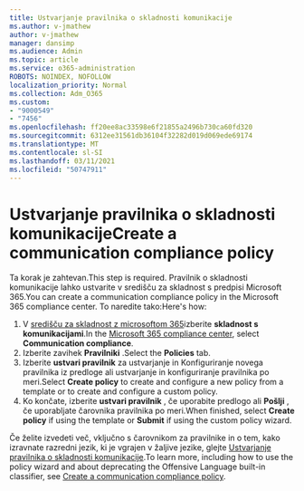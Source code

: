 ```yaml
---
title: Ustvarjanje pravilnika o skladnosti komunikacije
ms.author: v-jmathew
author: v-jmathew
manager: dansimp
ms.audience: Admin
ms.topic: article
ms.service: o365-administration
ROBOTS: NOINDEX, NOFOLLOW
localization_priority: Normal
ms.collection: Adm_O365
ms.custom:
- "9000549"
- "7456"
ms.openlocfilehash: ff20ee8ac33598e6f21855a2496b730ca60fd320
ms.sourcegitcommit: 6312ee31561db36104f32282d019d069ede69174
ms.translationtype: MT
ms.contentlocale: sl-SI
ms.lasthandoff: 03/11/2021
ms.locfileid: "50747911"
---
```

# <a name="create-a-communication-compliance-policy"></a><span data-ttu-id="90a90-102">Ustvarjanje pravilnika o skladnosti komunikacije</span><span class="sxs-lookup"><span data-stu-id="90a90-102">Create a communication compliance policy</span></span>

<span data-ttu-id="90a90-103">Ta korak je zahtevan.</span><span class="sxs-lookup"><span data-stu-id="90a90-103">This step is required.</span></span> <span data-ttu-id="90a90-104">Pravilnik o skladnosti komunikacije lahko ustvarite v središču za skladnost s predpisi Microsoft 365.</span><span class="sxs-lookup"><span data-stu-id="90a90-104">You can create a communication compliance policy in the Microsoft 365 compliance center.</span></span> <span data-ttu-id="90a90-105">To naredite tako:</span><span class="sxs-lookup"><span data-stu-id="90a90-105">Here's how:</span></span>

1. <span data-ttu-id="90a90-106">V [središču za skladnost z microsoftom 365](https://go.microsoft.com/fwlink/?linkid=2130502)izberite **skladnost s komunikacijami**.</span><span class="sxs-lookup"><span data-stu-id="90a90-106">In the [Microsoft 365 compliance center](https://go.microsoft.com/fwlink/?linkid=2130502), select **Communication compliance**.</span></span>
2. <span data-ttu-id="90a90-107">Izberite zavihek **Pravilniki** .</span><span class="sxs-lookup"><span data-stu-id="90a90-107">Select the **Policies** tab.</span></span>
3. <span data-ttu-id="90a90-108">Izberite **ustvari pravilnik** za ustvarjanje in Konfiguriranje novega pravilnika iz predloge ali ustvarjanje in konfiguriranje pravilnika po meri.</span><span class="sxs-lookup"><span data-stu-id="90a90-108">Select **Create policy** to create and configure a new policy from a template or to create and configure a custom policy.</span></span>
4. <span data-ttu-id="90a90-109">Ko končate, izberite **ustvari pravilnik** , če uporabite predlogo ali **Pošlji** , če uporabljate čarovnika pravilnika po meri.</span><span class="sxs-lookup"><span data-stu-id="90a90-109">When finished, select **Create policy** if using the template or **Submit** if using the custom policy wizard.</span></span>

<span data-ttu-id="90a90-110">Če želite izvedeti več, vključno s čarovnikom za pravilnike in o tem, kako izravnate razredni jezik, ki je vgrajen v žaljive jezike, glejte [Ustvarjanje pravilnika o skladnosti komunikacije](https://go.microsoft.com/fwlink/?linkid=2129079).</span><span class="sxs-lookup"><span data-stu-id="90a90-110">To learn more, including how to use the policy wizard and about deprecating the Offensive Language built-in classifier, see [Create a communication compliance policy](https://go.microsoft.com/fwlink/?linkid=2129079).</span></span>
